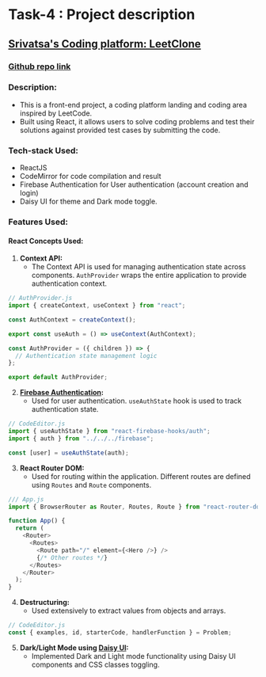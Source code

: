 # Task-4 : Project description

## [Srivatsa's Coding platform: LeetClone](https://65c667661fffc0255fbcea4b--steady-platypus-d0a662.netlify.app/)
### [Github repo link](https://github.com/srivatsa007/Leetcode-clone-FE-)

### Description:
- This is a front-end project, a coding platform landing and coding area inspired by LeetCode.
- Built using React, it allows users to solve coding problems and test their solutions against provided test cases by submitting the code.

### Tech-stack Used:
- ReactJS
- CodeMirror for code compilation and result
- Firebase Authentication for User authentication (account creation and login)
- Daisy UI for theme and Dark mode toggle.

### Features Used:

#### React Concepts Used:
1. **Context API:**
   - The Context API is used for managing authentication state across components. `AuthProvider` wraps the entire application to provide authentication context.

```javascript
// AuthProvider.js
import { createContext, useContext } from "react";

const AuthContext = createContext();

export const useAuth = () => useContext(AuthContext);

const AuthProvider = ({ children }) => {
  // Authentication state management logic
};

export default AuthProvider;
```

2. **[Firebase Authentication](https://firebase.google.com/):**
   - Used for user authentication. `useAuthState` hook is used to track authentication state.
```javascript
// CodeEditor.js
import { useAuthState } from "react-firebase-hooks/auth";
import { auth } from "../../../firebase";

const [user] = useAuthState(auth);
```

3. **React Router DOM:**
   - Used for routing within the application. Different routes are defined using `Routes` and `Route` components.
```javascript
/// App.js
import { BrowserRouter as Router, Routes, Route } from "react-router-dom";

function App() {
  return (
    <Router>
      <Routes>
        <Route path="/" element={<Hero />} />
        {/* Other routes */}
      </Routes>
    </Router>
  );
}
```

4. **Destructuring:**
   - Used extensively to extract values from objects and arrays.
 ```javascript
// CodeEditor.js
const { examples, id, starterCode, handlerFunction } = Problem;
```

5. **Dark/Light Mode using [Daisy UI](https://daisyui.com/docs/themes/):**
   - Implemented Dark and Light mode functionality using Daisy UI components and CSS classes toggling.
